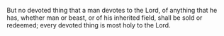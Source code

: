 But no devoted thing that a man devotes to the Lord, of anything that he has, whether man or beast, or of his inherited field, shall be sold or redeemed; every devoted thing is most holy to the Lord.
